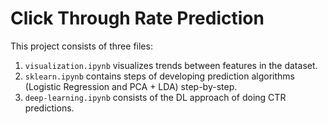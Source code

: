 # Click Through Rate Prediction

This project consists of three files:
1. `visualization.ipynb` visualizes trends between features in the dataset.
2. `sklearn.ipynb` contains steps of developing prediction algorithms (Logistic Regression and PCA + LDA) step-by-step.
3. `deep-learning.ipynb` consists of the DL approach of doing CTR predictions.
